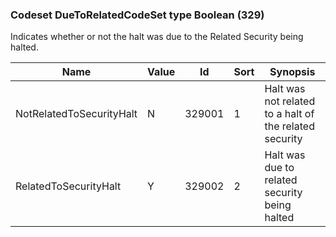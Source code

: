 ### Codeset DueToRelatedCodeSet type Boolean (329)

Indicates whether or not the halt was due to the Related Security being halted.

| Name                     | Value | Id     | Sort | Synopsis                                               |
|--------------------------|-------|--------|------|--------------------------------------------------------|
| NotRelatedToSecurityHalt | N     | 329001 | 1    | Halt was not related to a halt of the related security |
| RelatedToSecurityHalt    | Y     | 329002 | 2    | Halt was due to related security being halted          |

